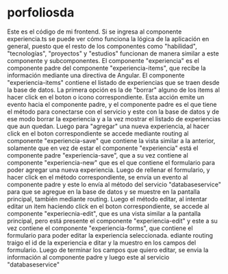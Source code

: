 # porfoliosda
Este es el código de mi frontend. Si se ingresa al componente experiencia.ts se puede ver cómo funciona la lógica de la aplicación en general, puesto que el resto de los componentes como "habilidad", "tecnologías", "proyectos" y "estudios" funcionan de manera similar a este componente y subcomponentes. El componente "experiencia" es el componente padre del componente "experiencia-items", que recibe la información mediante una directiva de Angular. El componente "experiencia-items" contiene el listado de experiencias que se traen desde la base de datos. La primera opción es la de "borrar" alguno de los items al hacer click en el boton o icono correspondiente. Esta acción emite un evento hacia el componente padre, y el componente padre es el que tiene el método para conectarse con el servicio y este con la base de datos y de ese modo borrar la experiencia y a la vez mostrar el listado de experiencias que aun quedan. Luego para "agregar" una nueva experiencia, al hacer click en el boton correspondiente se accede mediante routing al componente "experiencia-save" que contiene la vista similar a la anterior, solamente que en vez de estar el componente "experiencia" está el componente padre "experiencia-save", que a su vez contiene al componente "experiencia-new" que es el que contiene el formulario para poder agregar una nueva experiencia. Luego de rellenar el formulario, y hacer click en el método correspondiente, se envía un evento al componente padre y este lo envía al método del servicio "databaseservice" para que se agregue en la base de datos y se muestre en la pantalla principal, también mediante routing. Luego el método editar, al intentar editar un item haciendo click en el boton correspondiente, se accede al componente "experiecnia-edit", que es una vista similar a la pantalla principal, pero está presente el componente "experiencia-edit" y este a su vez contiene el componente "experiencia-forms", que contiene el formulario para poder editar la experiencia seleccionada. ediante routing traigo el id de la experiencia e ditar y la muestro en los  campos del formulario. Luego de terminar los  campos que quiero editar, se envia la información al componente padre y luego este al servicio "databaseservice"
